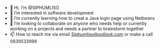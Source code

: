 - 👋 Hi, I’m @SIPHUMLISO
- 👀 I’m interested in software development 
- 🌱 I’m currently learning how to creat a Java login page using Netbeans
- 💞️ I’m looking to collaborate on anyone who needs help or currently working on a projects and needs a partner to brainstorm together 
- 📫 How to reach me via email Siphumliso@outlook.com or make a call 0639533999

<!---
SIPHUMLISO/SIPHUMLISO is a ✨ special ✨ repository because its `README.md` (this file) appears on your GitHub profile.
You can click the Preview link to take a look at your changes.
--->
